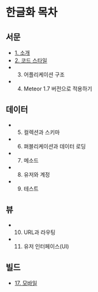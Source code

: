 # 한글화 목차

## 서문

- [1. 소개](./01.introduction.md)
- [2. 코드 스타일](./02.code_style.md)
- 3. 어플리케이션 구조
- 4. Meteor 1.7 버전으로 적용하기

## 데이터

- 5. 컬렉션과 스키마
- 6. 펴블리케이션과 데이터 로딩
- 7. 메소드
- 8. 유저와 계정
- 9. 테스트

## 뷰

- 10. URL과 라우팅
- 11. 유저 인터페이스(UI)

## 빌드

- [17. 모바일](./17.mobile.md)